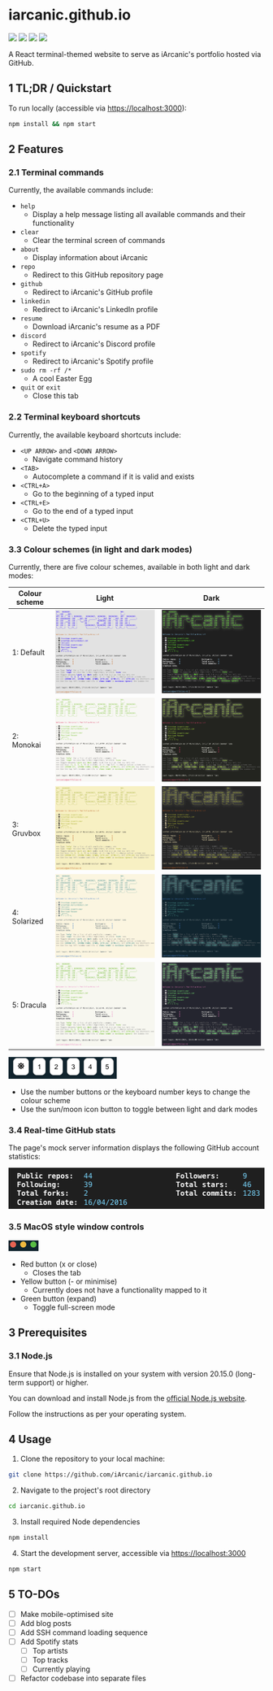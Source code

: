 # iarcanic.github.io

![](https://img.shields.io/badge/React-20232A?style=for-the-badge&logo=react&logoColor=61DAFB) ![](https://img.shields.io/badge/JavaScript-F7DF1E?style=for-the-badge&logo=javascript&logoColor=black) ![](https://img.shields.io/badge/HTML-239120?style=for-the-badge&logo=html5&logoColor=white) ![](https://img.shields.io/badge/CSS-239120?&style=for-the-badge&logo=css3&logoColor=white)

A React terminal-themed website to serve as iArcanic's portfolio hosted via GitHub.

## 1 TL;DR / Quickstart

To run locally (accessible via [https://localhost:3000](https://localhost:3000)):

```bash
npm install && npm start
```

## 2 Features

### 2.1 Terminal commands

Currently, the available commands include:

- `help`
  - Display a help message listing all available commands and their functionality
- `clear`
  - Clear the terminal screen of commands
- `about`
  - Display information about iArcanic
- `repo`
  - Redirect to this GitHub repository page
- `github`
  - Redirect to iArcanic's GitHub profile
- `linkedin`
  - Redirect to iArcanic's LinkedIn profile
- `resume`
  - Download iArcanic's resume as a PDF
- `discord`
  - Redirect to iArcanic's Discord profile
- `spotify`
  - Redirect to iArcanic's Spotify profile
- `sudo rm -rf /*`
  - A cool Easter Egg
- `quit` or `exit`
  - Close this tab

### 2.2 Terminal keyboard shortcuts

Currently, the available keyboard shortcuts include:

- `<UP ARROW>` and `<DOWN ARROW>`
  - Navigate command history
- `<TAB>`
  - Autocomplete a command if it is valid and exists
- `<CTRL+A>`
  - Go to the beginning of a typed input
- `<CTRL+E>`
  - Go to the end of a typed input
- `<CTRL+U>`
  - Delete the typed input

### 3.3 Colour schemes (in light and dark modes)

Currently, there are five colour schemes, available in both light and dark modes:

| Colour scheme | Light                                                     | Dark                                                     |
| ------------- | --------------------------------------------------------- | -------------------------------------------------------- |
| 1: Default    | ![](docs/README-images/color-schemes/default-light.png)   | ![](docs/README-images/color-schemes/default-dark.png)   |
| 2: Monokai    | ![](docs/README-images/color-schemes/monokai-light.png)   | ![](docs/README-images/color-schemes/monokai-dark.png)   |
| 3: Gruvbox    | ![](docs/README-images/color-schemes/gruvbox-light.png)   | ![](docs/README-images/color-schemes/gruvbox-dark.png)   |
| 4: Solarized  | ![](docs/README-images/color-schemes/solarized-light.png) | ![](docs/README-images/color-schemes/solarized-dark.png) |
| 5: Dracula    | ![](docs/README-images/color-schemes/dracula-light.png)   | ![](docs/README-images/color-schemes/dracula-dark.png)   |

![](docs/README-images/colorscheme-buttons.png)

- Use the number buttons or the keyboard number keys to change the colour scheme
- Use the sun/moon icon button to toggle between light and dark modes

### 3.4 Real-time GitHub stats

The page's mock server information displays the following GitHub account statistics:

![](docs/README-images/github-stats.png)

### 3.5 MacOS style window controls

![](docs/README-images/window-controls.png)

- Red button (x or close)
  - Closes the tab
- Yellow button (- or minimise)
  - Currently does not have a functionality mapped to it
- Green button (expand)
  - Toggle full-screen mode

## 3 Prerequisites

### 3.1 Node.js

Ensure that Node.js is installed on your system with version 20.15.0 (long-term support) or higher.

You can download and install Node.js from the [official Node.js website](https://nodejs.org/en/download/package-manager).

Follow the instructions as per your operating system.

## 4 Usage

1. Clone the repository to your local machine:

```bash
git clone https://github.com/iArcanic/iarcanic.github.io
```

2. Navigate to the project's root directory

```bash
cd iarcanic.github.io
```

3. Install required Node dependencies

```bash
npm install
```

4. Start the development server, accessible via [https://localhost:3000](https://localhost:3000)

```bash
npm start
```

## 5 TO-DOs

- [ ] Make mobile-optimised site
- [ ] Add blog posts
- [ ] Add SSH command loading sequence
- [ ] Add Spotify stats
  - [ ] Top artists
  - [ ] Top tracks
  - [ ] Currently playing
- [ ] Refactor codebase into separate files
